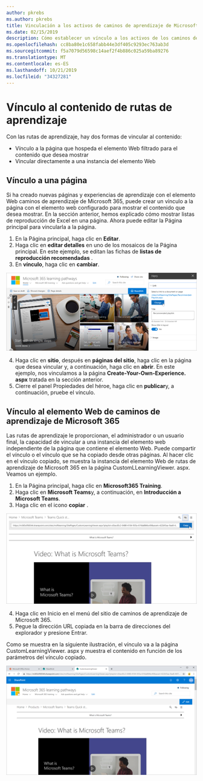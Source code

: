 ```yaml
---
author: pkrebs
ms.author: pkrebs
title: Vinculación a los activos de caminos de aprendizaje de Microsoft 365
ms.date: 02/15/2019
description: Cómo establecer un vínculo a los activos de los caminos de aprendizaje de Microsoft 365
ms.openlocfilehash: cc8ba80e1c658fabb44e3df405c9293ec763ab3d
ms.sourcegitcommit: f5a7079d56598c14aef2f4b886c025a59ba89276
ms.translationtype: MT
ms.contentlocale: es-ES
ms.lasthandoff: 10/21/2019
ms.locfileid: "34327281"
---
```

# <a name="link-to-learning-pathways-content"></a>Vínculo al contenido de rutas de aprendizaje

Con las rutas de aprendizaje, hay dos formas de vincular al contenido:

- Vínculo a la página que hospeda el elemento Web filtrado para el contenido que desea mostrar 
- Vincular directamente a una instancia del elemento Web

## <a name="link-to-a-page"></a>Vínculo a una página

Si ha creado nuevas páginas y experiencias de aprendizaje con el elemento Web caminos de aprendizaje de Microsoft 365, puede crear un vínculo a la página con el elemento web configurado para mostrar el contenido que desea mostrar. En la sección anterior, hemos explicado cómo mostrar listas de reproducción de Excel en una página. Ahora puede editar la Página principal para vincularla a la página. 

1. En la Página principal, haga clic en **Editar**.
2. Haga clic en **editar detalles** en uno de los mosaicos de la Página principal. En este ejemplo, se editan las fichas de **listas de reproducción recomendadas** .
3. En **vínculo**, haga clic en **cambiar**.

![CG-linktopage. png](media/cg-linktopage.png)

4. Haga clic en **sitio**, después en **páginas del sitio**, haga clic en la página que desea vincular y, a continuación, haga clic en **abrir**. En este ejemplo, nos vinculamos a la página **Create-Your-Own-Experience. aspx** tratada en la sección anterior.
5. Cierre el panel Propiedades del héroe, haga clic en **publicar**y, a continuación, pruebe el vínculo. 

## <a name="link-to-the-microsoft-365-learning-pathways-web-part"></a>Vínculo al elemento Web de caminos de aprendizaje de Microsoft 365
Las rutas de aprendizaje le proporcionan, el administrador o un usuario final, la capacidad de vincular a una instancia del elemento web independiente de la página que contiene el elemento Web. Puede compartir el vínculo o el vínculo que se ha copiado desde otras páginas. Al hacer clic en el vínculo copiado, se muestra la instancia del elemento Web de rutas de aprendizaje de Microsoft 365 en la página CustomLLearningViewer. aspx. Veamos un ejemplo. 

1. En la Página principal, haga clic en **Microsoft365 Training**.
2. Haga clic en **Microsoft Teams**y, a continuación, en **Introducción a Microsoft Teams**.
3. Haga clic en el icono **copiar** .

![CG-linktowebpart. png](media/cg-linktowebpart.png)

4. Haga clic en Inicio en el menú del sitio de caminos de aprendizaje de Microsoft 365.
5. Pegue la dirección URL copiada en la barra de direcciones del explorador y presione Entrar. 

Como se muestra en la siguiente ilustración, el vínculo va a la página CustomLearningViewer. aspx y muestra el contenido en función de los parámetros del vínculo copiado. 

![CG-linktowebpartviewer. png](media/cg-linktowebpartviewer.png)

